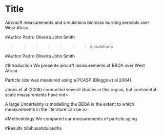 # Title
Aircracft measurements and simulations biomass burning aerosols over West Africa

#Author
Pedro Oliveira
John Smith

>>>>>>> simulations

#Author
Pedro Oliveira
John Smith


#Introduction
We presente aircraft measurements of BBOA over West Africa.

Particle size was measured using a PCASP (Bloggs et al 2004).

Jones et al (2008) conducted several studies in this region, but continental-scale measurements have not>

A large Uncertainty is modelling the BBOA is the extent to which measurements in the literature can be a>


#Methodology
We compared our measurements of particle aging


#Results
blbihusahduiasdha
